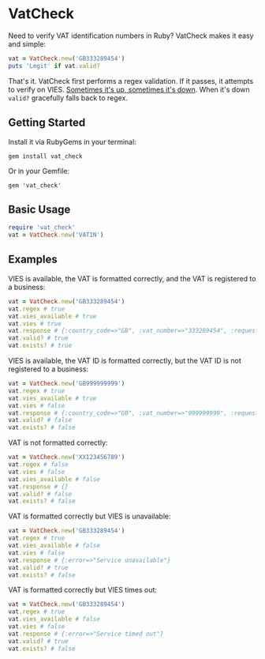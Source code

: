 # VatCheck

Need to verify VAT identification numbers in Ruby? VatCheck makes it easy and simple:

```ruby
vat = VatCheck.new('GB333289454')
puts 'Legit' if vat.valid?
```

That's it. VatCheck first performs a regex validation. If it passes, it attempts to verify on VIES. [Sometimes it's up, sometimes it's down](http://ec.europa.eu/taxation_customs/vies/help.html). When it's down `valid?` gracefully falls back to regex.

## Getting Started

Install it via RubyGems in your terminal:

```
gem install vat_check
```

Or in your Gemfile:

```
gem 'vat_check'
```

## Basic Usage

```ruby
require 'vat_check'
vat = VatCheck.new('VATIN')
```

## Examples

VIES is available, the VAT is formatted correctly, and the VAT is registered to a business:

```ruby
vat = VatCheck.new('GB333289454')
vat.regex # true
vat.vies_available # true
vat.vies # true
vat.response # {:country_code=>"GB", :vat_number=>"333289454", :request_date=>#<Date: 2016-01-13 ((2457401j,0s,0n),+0s,2299161j)>, :valid=>true, :name=>"BRITISH BROADCASTING CORPORATION", :address=>"FAO ALEX FITZPATRICK\nBBC GROUP VAT MANAGER\nTHE LIGHT HOUSE (1ST FLOOR)\nMEDIA VILLAGE, 201 WOOD LANE\nLONDON\nW12 7TQ"}
vat.valid? # true
vat.exists? # true
```

VIES is available, the VAT ID is formatted correctly, but the VAT ID is not registered to a business:

```ruby
vat = VatCheck.new('GB999999999')
vat.regex # true
vat.vies_available # true
vat.vies # false
vat.response # {:country_code=>"GB", :vat_number=>"999999999", :request_date=>#<Date: 2016-01-13 ((2457401j,0s,0n),+0s,2299161j)>, :valid=>false, :name=>"---", :address=>"---"}
vat.valid? # false
vat.exists? # false
```

VAT is not formatted correctly:

```ruby
vat = VatCheck.new('XX123456789')
vat.regex # false
vat.vies # false
vat.vies_available # false
vat.response # {}
vat.valid? # false
vat.exists? # false
```

VAT is formatted correctly but VIES is unavailable:

```ruby
vat = VatCheck.new('GB333289454')
vat.regex # true
vat.vies_available # false
vat.vies # false
vat.response # {:error=>"Service unavailable"}
vat.valid? # true
vat.exists? # false
```

VAT is formatted correctly but VIES times out:

```ruby
vat = VatCheck.new('GB333289454')
vat.regex # true
vat.vies_available # false
vat.vies # false
vat.response # {:error=>"Service timed out"}
vat.valid? # true
vat.exists? # false
```
